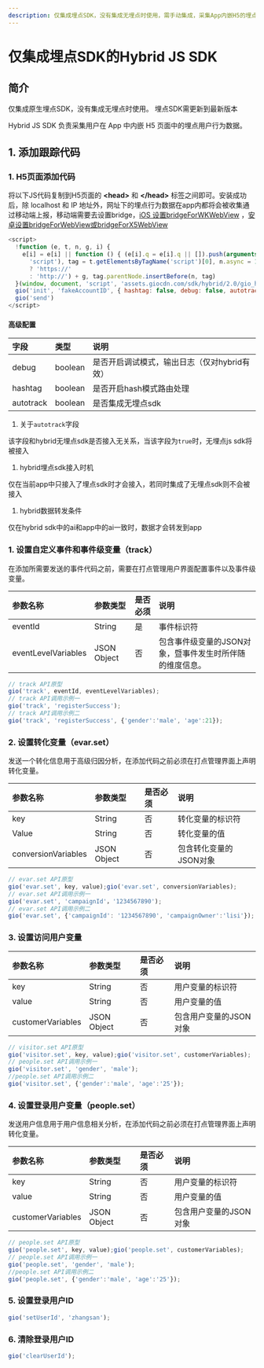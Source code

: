 ```yaml
---
description: 仅集成埋点SDK，没有集成无埋点时使用，需手动集成，采集App内嵌H5的埋点用户行为数据。
---
```


# 仅集成埋点SDK的Hybrid JS SDK

## 简介 <a id="jian-jie"></a>

仅集成原生埋点SDK，没有集成无埋点时使用。 埋点SDK需更新到最新版本

Hybrid JS SDK 负责采集用户在 App 中内嵌 H5 页面中的埋点用户行为数据。

## 1. 添加跟踪代码 <a id="1-tian-jia-gen-zong-dai-ma"></a>

###  1. H5页面添加代码 <a id="1-h-5-ye-mian-tian-jia-dai-ma"></a>

将以下JS代码复制到H5页面的 **&lt;head&gt;** 和 **&lt;/head&gt;** 标签之间即可。安装成功后，除 localhost 和 IP 地址外，网址下的埋点行为数据在app内都将会被收集通过移动端上报，移动端需要去设置bridge，[iOS 设置bridgeForWKWebView](https://docs.growingio.com/v3/developer-manual/sdkintegrated/ios-sdk/ios-sdk-api/sdk-other) ，[安卓设置bridgeForWebView或bridgeForX5WebView](https://docs.growingio.com/v3/developer-manual/sdkintegrated/android-sdk/android-sdk-api/run-api) 

```javascript
<script>
  !function (e, t, n, g, i) {
    e[i] = e[i] || function () { (e[i].q = e[i].q || []).push(arguments) }, n = t.createElement(
      'script'), tag = t.getElementsByTagName('script')[0], n.async = 1, n.src = ('https:' === document.location.protocol
      ? 'https://'
      : 'http://') + g, tag.parentNode.insertBefore(n, tag)
  }(window, document, 'script', 'assets.giocdn.com/sdk/hybrid/2.0/gio_hybrid_track.js', 'gio')
  gio('init', 'fakeAccountID', { hashtag: false, debug: false, autotrack: false })
  gio('send')
</script>

```



#### 高级配置

| 字段 | 类型 | 说明 |
| :--- | :--- | :--- |
| debug | boolean | 是否开启调试模式，输出日志（仅对hybrid有效） |
| hashtag | boolean | 是否开启hash模式路由处理 |
| autotrack | boolean | 是否集成无埋点sdk |

1. 关于`autotrack`字段

该字段和hybrid无埋点sdk是否接入无关系，当该字段为`true`时，无埋点js sdk将被接入

1. hybrid埋点sdk接入时机

仅在当前app中只接入了埋点sdk时才会接入，若同时集成了无埋点sdk则不会被接入

1. hybrid数据转发条件

仅在hybrid sdk中的ai和app中的ai一致时，数据才会转发到app



### 1. 设置自定义事件和事件级变量（track） <a id="1-she-zhi-zi-ding-yi-shi-jian-he-shi-jian-ji-bian-liang-track"></a>

在添加所需要发送的事件代码之前，需要在打点管理用户界面配置事件以及事件级变量。

| 参数名称 | 参数类型 | 是否必须 | 说明 |
| :--- | :--- | :--- | :--- |
| eventId | String | 是 | 事件标识符 |
| eventLevelVariables | JSON Object | 否 | 包含事件级变量的JSON对象，暨事件发生时所伴随的维度信息。 |

```javascript
// track API原型
gio('track', eventId, eventLevelVariables);
// track API调用示例一
gio('track', 'registerSuccess');
// track API调用示例二
gio('track', 'registerSuccess', {'gender':'male', 'age':21});
```

### 2. 设置转化变量（evar.set） <a id="3-she-zhi-zhuan-hua-bian-liang-evarset"></a>

发送一个转化信息用于高级归因分析，在添加代码之前必须在打点管理界面上声明转化变量。

| 参数名称 | 参数类型 | 是否必须 | 说明 |
| :--- | :--- | :--- | :--- |
| key | String | 否 | 转化变量的标识符 |
| Value | String | 否 | 转化变量的值 |
| conversionVariables | JSON Object | 否 | 包含转化变量的JSON对象 |

```javascript
// evar.set API原型
gio('evar.set', key, value);gio('evar.set', conversionVariables);
// evar.set API调用示例一
gio('evar.set', 'campaignId'，'1234567890');
// evar.set API调用示例二
gio('evar.set', {'campaignId': '1234567890', 'campaignOwner':'lisi'});
```



### 3. 设置访问用户变量 <a id="4-she-zhi-yong-hu-ji-bian-liang-peopleset"></a>

| 参数名称 | 参数类型 | 是否必须 | 说明 |
| :--- | :--- | :--- | :--- |
| key | String | 否 | 用户变量的标识符 |
| value | String | 否 | 用户变量的值 |
| customerVariables | JSON Object | 否 | 包含用户变量的JSON对象 |

```javascript
// visitor.set API原型
gio('visitor.set', key, value);gio('visitor.set', customerVariables);
// people.set API调用示例一
gio('visitor.set', 'gender', 'male');
//people.set API调用示例二
gio('visitor.set', {'gender':'male', 'age':'25'});
```



### 4. 设置登录用户变量（people.set） <a id="4-she-zhi-yong-hu-ji-bian-liang-peopleset"></a>

发送用户信息用于用户信息相关分析，在添加代码之前必须在打点管理界面上声明转化变量。

| 参数名称 | 参数类型 | 是否必须 | 说明 |
| :--- | :--- | :--- | :--- |
| key | String | 否 | 用户变量的标识符 |
| value | String | 否 | 用户变量的值 |
| customerVariables | JSON Object | 否 | 包含用户变量的JSON对象 |

```javascript
// people.set API原型
gio('people.set', key, value);gio('people.set', customerVariables);
// people.set API调用示例一
gio('people.set', 'gender', 'male');
//people.set API调用示例二
gio('people.set', {'gender':'male', 'age':'25'});
```

### 5. 设置登录用户ID

```javascript
gio('setUserId', 'zhangsan'); 
```

### 6. 清除登录用户ID

```javascript
gio('clearUserId');
```

